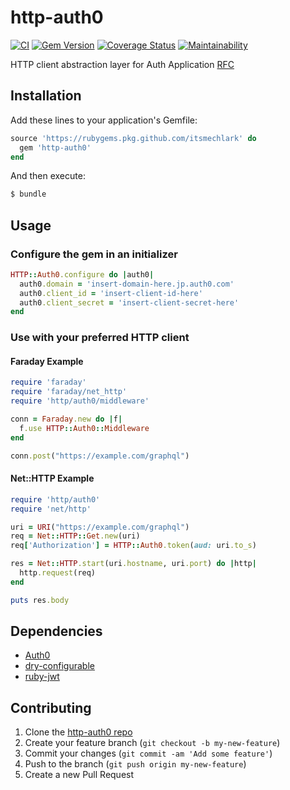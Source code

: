 # http-auth0

[![CI](https://github.com/itsmechlark/http-auth0/actions/workflows/release.yml/badge.svg)](https://github.com/itsmechlark/http-auth0/actions/workflows/release.yml)
[![Gem Version](https://badge.fury.io/rb/http-auth0.svg)](https://badge.fury.io/rb/http-auth0)
[![Coverage Status](https://coveralls.io/repos/github/itsmechlark/http-auth0/badge.svg?branch=main)](https://coveralls.io/github/itsmechlark/http-auth0?branch=main)
[![Maintainability](https://api.codeclimate.com/v1/badges/298974e71e03a3b26a47/maintainability)](https://codeclimate.com/github/itsmechlark/http-auth0/maintainability)

HTTP client abstraction layer for Auth Application [RFC](https://github.com/itsmechlark/rfcs/pull/2)

## Installation

Add these lines to your application's Gemfile:

```ruby
source 'https://rubygems.pkg.github.com/itsmechlark' do
  gem 'http-auth0'
end
```

And then execute:
```bash
$ bundle
```

## Usage

### Configure the gem in an initializer

```ruby
HTTP::Auth0.configure do |auth0|
  auth0.domain = 'insert-domain-here.jp.auth0.com'
  auth0.client_id = 'insert-client-id-here'
  auth0.client_secret = 'insert-client-secret-here'
end
```

### Use with your preferred HTTP client
#### Faraday Example

```ruby
require 'faraday'
require 'faraday/net_http'
require 'http/auth0/middleware'

conn = Faraday.new do |f|
  f.use HTTP::Auth0::Middleware
end

conn.post("https://example.com/graphql")
```

#### Net::HTTP Example

```ruby
require 'http/auth0'
require 'net/http'    

uri = URI("https://example.com/graphql")
req = Net::HTTP::Get.new(uri)
req['Authorization'] = HTTP::Auth0.token(aud: uri.to_s)

res = Net::HTTP.start(uri.hostname, uri.port) do |http|
  http.request(req)
end

puts res.body
```

## Dependencies

- [Auth0](https://auth0.com/)
- [dry-configurable](https://github.com/dry-rb/dry-configurable)
- [ruby-jwt](https://github.com/jwt/ruby-jwt)

## Contributing

1. Clone the [http-auth0 repo](https://github.com/itsmechlark/http-auth0)
2. Create your feature branch (`git checkout -b my-new-feature`)
3. Commit your changes (`git commit -am 'Add some feature'`)
4. Push to the branch (`git push origin my-new-feature`)
5. Create a new Pull Request
